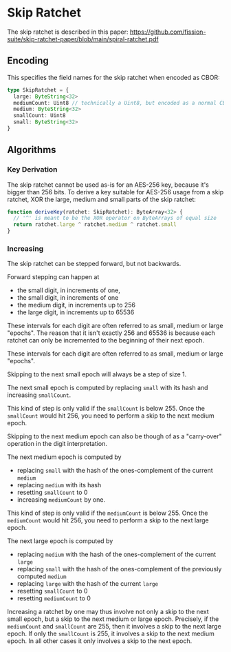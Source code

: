 # Skip Ratchet

The skip ratchet is described in this paper: https://github.com/fission-suite/skip-ratchet-paper/blob/main/spiral-ratchet.pdf

## Encoding

This specifies the field names for the skip ratchet when encoded as CBOR:

```typescript
type SkipRatchet = {
  large: ByteString<32>
  mediumCount: Uint8 // technically a Uint8, but encoded as a normal CBOR varint
  medium: ByteString<32>
  smallCount: Uint8
  small: ByteString<32>
}
```

## Algorithms

### Key Derivation

The skip ratchet cannot be used as-is for an AES-256 key, because it's bigger than 256 bits.
To derive a key suitable for AES-256 usage from a skip ratchet, XOR the large, medium and small parts of the skip ratchet:

```typescript
function deriveKey(ratchet: SkipRatchet): ByteArray<32> {
  // '^' is meant to be the XOR operator on ByteArrays of equal size
  return ratchet.large ^ ratchet.medium ^ ratchet.small
}
```

### Increasing

The skip ratchet can be stepped forward, but not backwards.

Forward stepping can happen at
- the small digit, in increments of one,
- the small digit, in increments of one
- the medium digit, in increments up to 256
- the large digit, in increments up to 65536

These intervals for each digit are often referred to as small, medium or large "epochs". The reason that it isn't exactly 256 and 65536 is because each ratchet can only be incremented to the beginning of their next epoch.

These intervals for each digit are often referred to as small, medium or large "epochs".

Skipping to the next small epoch will always be a step of size 1.

The next small epoch is computed by replacing `small` with its hash and increasing `smallCount`.

This kind of step is only valid if the `smallCount` is below 255. Once the `smallCount` would hit 256, you need to perform a skip to the next medium epoch.

Skipping to the next medium epoch can also be though of as a "carry-over" operation in the digit interpretation.

The next medium epoch is computed by
- replacing `small` with the hash of the ones-complement of the current `medium`
- replacing `medium` with its hash
- resetting `smallCount` to 0
- increasing `mediumCount` by one.

This kind of step is only valid if the `mediumCount` is below 255. Once the `mediumCount` would hit 256, you need to perform a skip to the next large epoch.

The next large epoch is computed by
- replacing `medium` with the hash of the ones-complement of the current `large`
- replacing `small` with the hash of the ones-complement of the previously computed `medium`
- replacing `large` with the hash of the current `large`
- resetting `smallCount` to 0
- resetting `mediumCount` to 0

Increasing a ratchet by one may thus involve not only a skip to the next small epoch, but a skip to the next medium or large epoch. Precisely, if the `mediumCount` and `smallCount` are 255, then it involves a skip to the next large epoch. If only the `smallCount` is 255, it involves a skip to the next medium epoch. In all other cases it only involves a skip to the next epoch.
